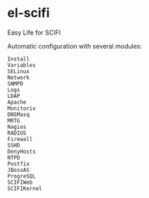 el-scifi
========

Easy Life for SCIFI

Automatic configuration with several modules:


    Install
    Variables
    SELinux
    Network
    SNMPD
    Logs
    LDAP
    Apache
    Monitorix
    DNSMasq
    MRTG
    Nagios
    RADIUS
    Firewall
    SSHD
    DenyHosts
    NTPD
    Postfix
    JBossAS
    ProgreSQL
    SCIFIWeb
    SCIFIKernel
